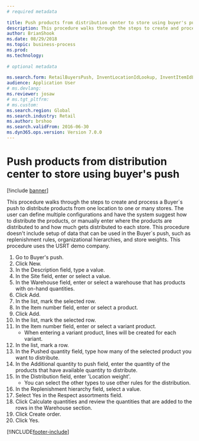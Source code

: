 ```yaml
--- 
# required metadata 
 
title: Push products from distribution center to store using buyer's push
description: This procedure walks through the steps to create and process a Buyer´s push to distribute products from one location to one or many stores. 
author: BrianShook
ms.date: 08/29/2018
ms.topic: business-process 
ms.prod:  
ms.technology:  
 
# optional metadata 
 
ms.search.form: RetailBuyersPush, InventLocationIdLookup, InventItemIdLookupSimple, RetailReplenishmentTreeLookup   
audience: Application User 
# ms.devlang:  
ms.reviewer: josaw
# ms.tgt_pltfrm:  
# ms.custom:  
ms.search.region: Global
ms.search.industry: Retail
ms.author: brshoo
ms.search.validFrom: 2016-06-30 
ms.dyn365.ops.version: Version 7.0.0 
---
```

# Push products from distribution center to store using buyer's push

[!include [banner](../includes/banner.md)]

This procedure walks through the steps to create and process a Buyer´s push to distribute products from one location to one or many stores. The user can define multiple configurations and have the system suggest how to distribute the products, or manually enter where the products are distributed to and how much gets distributed to each store. This procedure doesn't include setup of data that can be used in the Buyer´s push, such as replenishment rules, organizational hierarchies, and store weights. This procedure uses the USRT demo company.

1. Go to Buyer's push.
2. Click New.
3. In the Description field, type a value.
4. In the Site field, enter or select a value.
5. In the Warehouse field, enter or select a warehouse that has products with on-hand quantities.
6. Click Add.
7. In the list, mark the selected row.
8. In the Item number field, enter or select a product.
9. Click Add.
10. In the list, mark the selected row.
11. In the Item number field, enter or select a variant product.
    * When entering a variant product, lines will be created for each variant.  
12. In the list, mark a row.
13. In the Pushed quantity field, type how many of the selected product you want to distribute.
14. In the Additional quantity to push field, enter the quantity of the products that have available quantity to distribute.
15. In the Distribution field, enter 'Location weight'.
    * You can select the other types to use other rules for the distribution.  
16. In the Replenishment hierarchy field, select a value.
17. Select Yes in the Respect assortments field.
18. Click Calculate quantities and review the quantities that are added to the rows in the Warehouse section.
19. Click Create order.
20. Click Yes.



[!INCLUDE[footer-include](../../includes/footer-banner.md)]